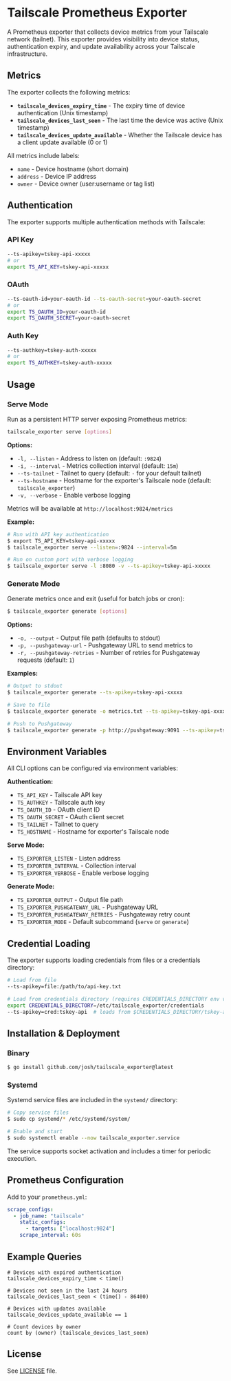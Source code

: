 # Tailscale Prometheus Exporter

A Prometheus exporter that collects device metrics from your Tailscale network (tailnet). This exporter provides visibility into device status, authentication expiry, and update availability across your Tailscale infrastructure.

## Metrics

The exporter collects the following metrics:

- **`tailscale_devices_expiry_time`** - The expiry time of device authentication (Unix timestamp)
- **`tailscale_devices_last_seen`** - The last time the device was active (Unix timestamp)
- **`tailscale_devices_update_available`** - Whether the Tailscale device has a client update available (0 or 1)

All metrics include labels:

- `name` - Device hostname (short domain)
- `address` - Device IP address
- `owner` - Device owner (user:username or tag list)

## Authentication

The exporter supports multiple authentication methods with Tailscale:

### API Key

```sh
--ts-apikey=tskey-api-xxxxx
# or
export TS_API_KEY=tskey-api-xxxxx
```

### OAuth

```sh
--ts-oauth-id=your-oauth-id --ts-oauth-secret=your-oauth-secret
# or
export TS_OAUTH_ID=your-oauth-id
export TS_OAUTH_SECRET=your-oauth-secret
```

### Auth Key

```bash
--ts-authkey=tskey-auth-xxxxx
# or
export TS_AUTHKEY=tskey-auth-xxxxx
```

## Usage

### Serve Mode

Run as a persistent HTTP server exposing Prometheus metrics:

```bash
tailscale_exporter serve [options]
```

**Options:**

- `-l, --listen` - Address to listen on (default: `:9824`)
- `-i, --interval` - Metrics collection interval (default: `15m`)
- `--ts-tailnet` - Tailnet to query (default: `-` for your default tailnet)
- `--ts-hostname` - Hostname for the exporter's Tailscale node (default: `tailscale_exporter`)
- `-v, --verbose` - Enable verbose logging

Metrics will be available at `http://localhost:9824/metrics`

**Example:**

```sh
# Run with API key authentication
$ export TS_API_KEY=tskey-api-xxxxx
$ tailscale_exporter serve --listen=:9824 --interval=5m

# Run on custom port with verbose logging
$ tailscale_exporter serve -l :8080 -v --ts-apikey=tskey-api-xxxxx
```

### Generate Mode

Generate metrics once and exit (useful for batch jobs or cron):

```sh
$ tailscale_exporter generate [options]
```

**Options:**

- `-o, --output` - Output file path (defaults to stdout)
- `-p, --pushgateway-url` - Pushgateway URL to send metrics to
- `-r, --pushgateway-retries` - Number of retries for Pushgateway requests (default: `1`)

**Examples:**

```sh
# Output to stdout
$ tailscale_exporter generate --ts-apikey=tskey-api-xxxxx

# Save to file
$ tailscale_exporter generate -o metrics.txt --ts-apikey=tskey-api-xxxxx

# Push to Pushgateway
$ tailscale_exporter generate -p http://pushgateway:9091 --ts-apikey=tskey-api-xxxxx
```

## Environment Variables

All CLI options can be configured via environment variables:

**Authentication:**

- `TS_API_KEY` - Tailscale API key
- `TS_AUTHKEY` - Tailscale auth key
- `TS_OAUTH_ID` - OAuth client ID
- `TS_OAUTH_SECRET` - OAuth client secret
- `TS_TAILNET` - Tailnet to query
- `TS_HOSTNAME` - Hostname for exporter's Tailscale node

**Serve Mode:**

- `TS_EXPORTER_LISTEN` - Listen address
- `TS_EXPORTER_INTERVAL` - Collection interval
- `TS_EXPORTER_VERBOSE` - Enable verbose logging

**Generate Mode:**

- `TS_EXPORTER_OUTPUT` - Output file path
- `TS_EXPORTER_PUSHGATEWAY_URL` - Pushgateway URL
- `TS_EXPORTER_PUSHGATEWAY_RETRIES` - Pushgateway retry count
- `TS_EXPORTER_MODE` - Default subcommand (`serve` or `generate`)

## Credential Loading

The exporter supports loading credentials from files or a credentials directory:

```sh
# Load from file
--ts-apikey=file:/path/to/api-key.txt

# Load from credentials directory (requires CREDENTIALS_DIRECTORY env var)
export CREDENTIALS_DIRECTORY=/etc/tailscale_exporter/credentials
--ts-apikey=cred:tskey-api  # loads from $CREDENTIALS_DIRECTORY/tskey-api
```

## Installation & Deployment

### Binary

```sh
$ go install github.com/josh/tailscale_exporter@latest
```

### Systemd

Systemd service files are included in the `systemd/` directory:

```sh
# Copy service files
$ sudo cp systemd/* /etc/systemd/system/

# Enable and start
$ sudo systemctl enable --now tailscale_exporter.service
```

The service supports socket activation and includes a timer for periodic execution.

## Prometheus Configuration

Add to your `prometheus.yml`:

```yaml
scrape_configs:
  - job_name: "tailscale"
    static_configs:
      - targets: ["localhost:9824"]
    scrape_interval: 60s
```

## Example Queries

```promql
# Devices with expired authentication
tailscale_devices_expiry_time < time()

# Devices not seen in the last 24 hours
tailscale_devices_last_seen < (time() - 86400)

# Devices with updates available
tailscale_devices_update_available == 1

# Count devices by owner
count by (owner) (tailscale_devices_last_seen)
```

## License

See [LICENSE](LICENSE) file.
